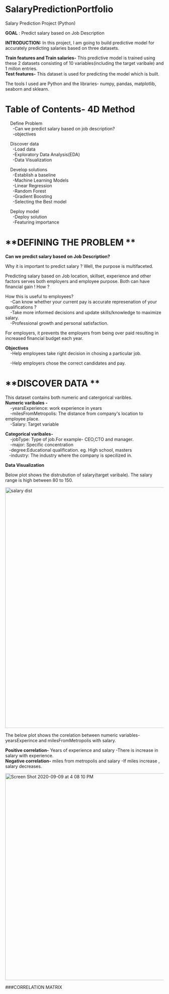 # SalaryPredictionPortfolio
Salary Prediction Project (Python)

**GOAL** : Predict salary based on Job Description

**INTRODUCTION:** In this project, I am going to build predictive model for accurately predicting salaries based on three datasets.

**Train features and Train salaries-** This predictive model is trained using these 2 datasets consisting of 10 variables(including the target varibale) and 1 millon entries. <br />
**Test features-**  This dataset is used for predicting the model which is built. <br />

The tools I  used are Python and the libraries- numpy, pandas, matplotlib, seaborn and sklearn.

# Table of Contents- 4D Method

&nbsp; &nbsp; Define Problem  <br />
&nbsp; &nbsp; &nbsp; -Can we predict salary based on job description?  <br />
&nbsp; &nbsp; &nbsp; -objectives  <br />
  
&nbsp; &nbsp; Discover data  <br />
&nbsp; &nbsp; &nbsp; -Load data  <br />
&nbsp; &nbsp; &nbsp; -Exploratory Data Analysis(EDA)  <br />
&nbsp; &nbsp; &nbsp; -Data Visualization  <br />
  
&nbsp; &nbsp; Develop solutions  <br />
&nbsp; &nbsp; &nbsp; -Establish a baseline  <br />
&nbsp; &nbsp; &nbsp; -Machine Learning Models  <br />
&nbsp; &nbsp; &nbsp; -Linear Regression  <br />
&nbsp; &nbsp; &nbsp; -Random Forest  <br />
&nbsp; &nbsp; &nbsp; -Gradient Boosting  <br />
&nbsp; &nbsp; &nbsp; -Selecting the Best model  <br />
  
&nbsp; &nbsp; Deploy model  <br />
&nbsp; &nbsp; &nbsp; -Deploy solution  <br />
&nbsp; &nbsp; &nbsp; -Featuring importance  <br />

# **DEFINING THE PROBLEM **

**Can we predict salary based on Job Description?**

Why it is important to predict salary ? Well, the purpose is multifaceted.

Predicting salary based on Job location, skillset, experience and other factors serves both employers and employee purpose. Both can have financial gain ! How ?

How this is useful to employees? <br />
&nbsp; &nbsp; -Can know whether your current pay is accurate represenation of your qualifications ? <br />
&nbsp; &nbsp; -Take more informed decisions and update skills/knowledge to maximize salary. <br />
&nbsp; &nbsp; -Professional growth and personal satisfaction. <br />

For employers, it prevents the employers from being over paid resulting in increased financial budget each year.

**Objectives**  <br />
&nbsp; &nbsp; -Help employees take right decision in chosing a particular job.

&nbsp; &nbsp; -Help employers chose the correct candidates and pay.

# **DISCOVER DATA **

This dataset contains both numeric and catergorical varibles.  <br />
**Numeric varibales -**  <br />
&nbsp; &nbsp; -yearsExperience: work experience in years <br />
&nbsp; &nbsp; -milesFromMetropolis: The distance from company's location to employee place.  <br />
&nbsp; &nbsp; -Salary: Target variable            <br />

**Categorical varibales-**  <br />
&nbsp; &nbsp; -jobType: Type of job.For example- CEO,CTO and manager. <br />
&nbsp; &nbsp; -major: Specific concentration  <br />
&nbsp; &nbsp;-degree:Educational qualification. eg. High school, masters <br />
&nbsp; &nbsp;-industry: The industry where the company is specilized in.  <br />

**Data Visualization** <br />

Below plot shows the distrubution of salary(target varibale). The salary range is high between 80 to 150.

[
<img width="765" alt="salary dist" src="https://user-images.githubusercontent.com/64856136/92647370-c701ae80-f2b5-11ea-9250-9aa7affc6013.png">
](url)

The below plot shows the corelation between numeric variables- yearsExperince and milesFromMetropolis with salary.  <br />

**Positive correlation-** Years of experience and salary -There is increase in salary with experience.  <br />
**Negative correlation-** miles from metropolis and salary -If miles increase , salary decreases.


<img width="657" alt="Screen Shot 2020-09-09 at 4 08 10 PM" src="https://user-images.githubusercontent.com/64856136/92647938-b69e0380-f2b6-11ea-9080-117500e55cbd.png">

###CORRELATION MATRIX









